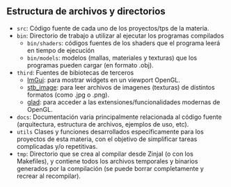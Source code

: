 ## Estructura de archivos y directorios

* `src`: Código fuente de cada uno de los proyectos/tps de la materia.
* `bin`: Directorio de trabajo a utilizar al ejecutar los programas compilados
  * `bin/shaders`: códigos fuentes de los shaders que el programa leerá en tiempo de ejecución
  * `bin/models`: modelos (mallas, materiales y texturas) que los programas pueden cargar (en formato .obj).
* `third`: Fuentes de bibiotecas de terceros
  * [ImGui](https://github.com/ocornut/imgui/): para mostrar widgets en un viewport OpenGL.
  * [stb_image](https://github.com/nothings/stb): para leer archivos de imagenes (texturas) de distintos formatos (como .jpg o .png).
  * [glad](https://github.com/Dav1dde/glad): para acceder a las extensiones/funcionalidades modernas de OpenGL.
* `docs`: Documentación varia principalmente relacionada al código fuente (arquitectura, estructura de archivos, ejemplos de uso, etc).
* `utils` Clases y funciones desarrollados específicamente para los proyectos de esta materia, con el objetivo de simplificar tareas complicadas y/o repetitivas.
* `tmp`: Directorio que se crea al compilar desde ZinjaI (o con los Makefiles), y contiene todos los archivos temporales y binarios generados por la compilación (se puede borrar completamente y recrear al recompilar).

